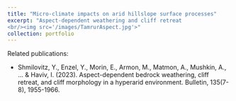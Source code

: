```yaml
---
title: "Micro-climate impacts on arid hillslope surface processes"
excerpt: "Aspect-dependent weathering and cliff retreat
<br/><img src='/images/TamrurAspect.jpg'>"
collection: portfolio
---
```


Related publications:
- Shmilovitz, Y., Enzel, Y., Morin, E., Armon, M., Matmon, A., Mushkin, A., ... & Haviv, I. (2023). Aspect-dependent bedrock weathering, cliff retreat, and cliff morphology in a hyperarid environment. Bulletin, 135(7-8), 1955-1966.
